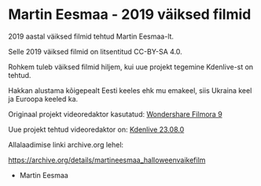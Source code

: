 # Martin Eesmaa - 2019 väiksed filmid
 
2019 aastal väiksed filmid tehtud Martin Eesmaa-lt.

Selle 2019 väiksed filmid on litsentitud CC-BY-SA 4.0.

Rohkem tuleb väiksed filmid hiljem, kui uue projekt tegemine Kdenlive-st on tehtud.

Hakkan alustama kõigepealt Eesti keeles ehk mu emakeel, siis Ukraina keel ja Euroopa keeled ka.

Originaal projekt videoredaktor kasutatud: [Wondershare Filmora 9](https://filmora.wondershare.com/)

Uue projekt tehtud videoredaktor on: [Kdenlive 23.08.0](https://kdenlive.org/)

Allalaadimise linki archive.org lehel:

https://archive.org/details/martineesmaa_halloweenvaikefilm

- Martin Eesmaa